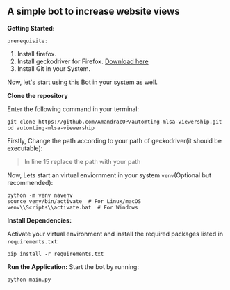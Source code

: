 ## A simple bot to increase website views
**Getting Started:**

`prerequisite:`

1. Install firefox.
2. Install geckodriver for Firefox. [Download here](https://github.com/mozilla/geckodriver/releases)
3. Install Git in your System.

Now, let's start using this Bot in your system as well.

**Clone the repository**

Enter the following command in your terminal:
```
git clone https://github.com/AmandracOP/automting-mlsa-viewership.git
cd automting-mlsa-viewership
```
 Firstly, Change the path according to your path of geckodriver(it should be executable):
 
> In line 15 replace the path with your path

 Now, Lets start an virtual enviornment in your system `venv`(Optional but recommended):
```
python -m venv navenv
source venv/bin/activate  # For Linux/macOS
venv\\Scripts\\activate.bat  # For Windows
```
 **Install Dependencies:**
  
  Activate your virtual environment and install the required packages listed in `requirements.txt`:

```
pip install -r requirements.txt
```

 **Run the Application:**
 Start the bot by running:

```
python main.py
```
